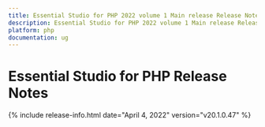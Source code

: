 ```yaml
---
title: Essential Studio for PHP 2022 volume 1 Main release Release Notes  
description: Essential Studio for PHP 2022 volume 1 Main release Release Notes  
platform: php
documentation: ug
---
```


# Essential Studio for PHP  Release Notes  

{% include release-info.html date="April 4, 2022" version="v20.1.0.47" %} 





